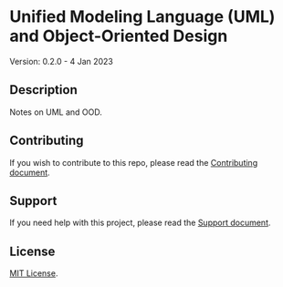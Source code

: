 # Unified Modeling Language (UML) and Object-Oriented Design 

Version: 0.2.0 - 4 Jan 2023

## Description

Notes on UML and OOD.

## Contributing

If you wish to contribute to this repo, please read the [Contributing document](.github/CONTRIBUTING.md).

## Support

If you need help with this project, please read the [Support document](.github/SUPPORT.md).

## License

[MIT License](LICENSE).
